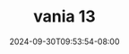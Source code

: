 --- 
title: "vania 13"
description: "nonton bokeh vania 13      "
date: 2024-09-30T09:53:54-08:00
file_code: "8bk400onp7ky"
draft: false
cover: "0fnk6mzlbu9yvowv.jpg"
tags: ["vania", "bokep-indo", "bokep-viral", "bokep-ig"]
length: 224
fld_id: "1483099"
foldername: "Adila vania telegram"
categories: ["Adila vania telegram"]
views: 0
---